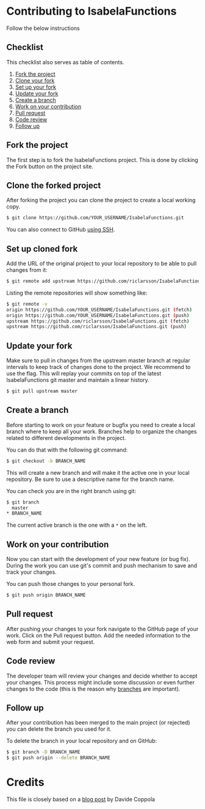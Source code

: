 # Contributing to IsabelaFunctions
Follow the below instructions

## Checklist
This checklist also serves as table of contents.
1. [Fork the project](#fork-the-project)
2. [Clone your fork](#clone-the-forked-project)
3. [Set up your fork](#set-up-cloned-fork)
4. [Update your fork](#update-your-fork)
5. [Create a branch](#create-a-branch)
6. [Work on your contribution](#work-on-your-contribution)
7. [Pull request](#pull-request)
8. [Code review](#code-review)
9. [Follow up](#follow-up)

## Fork the project
The first step is to fork the IsabelaFunctions project. This is done by clicking the Fork
button on the project site.

## Clone the forked project
After forking the project you can clone the project to create a local working
copy.
```bash
$ git clone https://github.com/YOUR_USERNAME/IsabelaFunctions.git
```

You can also connect to GitHub
[using SSH](https://help.github.com/articles/connecting-to-github-with-ssh/).

## Set up cloned fork
Add the URL of the original project to your local repository to be able to pull
changes from it:
```bash
$ git remote add upstream https://github.com/riclarsson/IsabelaFunctions.git
```

Listing the remote repositories will show something like:
```bash
$ git remote -v
origin https://github.com/YOUR_USERNAME/IsabelaFunctions.git (fetch)
origin https://github.com/YOUR_USERNAME/IsabelaFunctions.git (push)
upstream https://github.com/riclarsson/IsabelaFunctions.git (fetch)
upstream https://github.com/riclarsson/IsabelaFunctions.git (push)
```

## Update your fork
Make sure to pull in changes from the upstream master branch at regular
intervals to keep track of changes done to the project.
We recommend to use the flag. This will replay your commits on top
of the latest IsabelaFunctions git master and maintain a linear history.
```bash
$ git pull upstream master
```

## Create a branch
Before starting to work on your feature or bugfix you need to create a local
branch where to keep all your work. Branches help to organize the changes
related to different developments in the project.

You can do that with the following git command:
```bash
$ git checkout -b BRANCH_NAME
```

This will create a new branch and will make it the active one in your local
repository. Be sure to use a descriptive name for the branch name.

You can check you are in the right branch using git:
```bash
$ git branch
  master
* BRANCH_NAME
```
The current active branch is the one with a ``*`` on the left.

## Work on your contribution
Now you can start with the development of your new feature (or bug fix).
During the work you can use git's commit and push mechanism to save and track
your changes.

You can push those changes to your personal fork.
```bash
$ git push origin BRANCH_NAME
```

## Pull request
After pushing your changes to your fork navigate to the GitHub page of your
work.  Click on the Pull request button. Add the needed information to the web
form and submit your request.

## Code review
The developer team will review your changes and decide whether to accept your
changes. This process might include some discussion or even further changes to
the code (this is the reason why [branches](#create-a-branch) are important).

## Follow up
After your contribution has been merged to the main project (or rejected) you
can delete the branch you used for it.

To delete the branch in your local repository and on GitHub:
```bash
$ git branch -D BRANCH_NAME
$ git push origin --delete BRANCH_NAME
```

# Credits
This file is closely based on a
[blog post](http://blog.davidecoppola.com/2016/11/howto-contribute-to-open-source-project-on-github/)
by Davide Coppola
